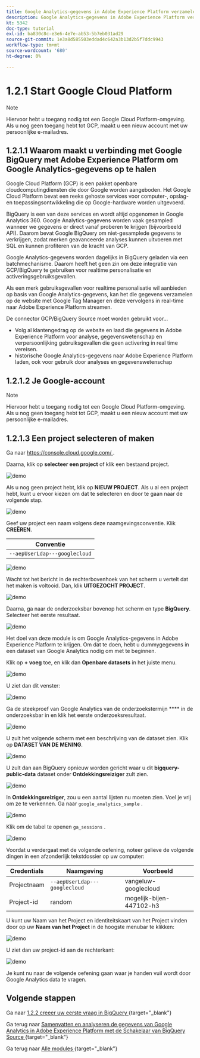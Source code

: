 ```yaml
---
title: Google Analytics-gegevens in Adobe Experience Platform verzamelen en analyseren met de BigQuery Source-connector - Maak uw Google Cloud Platform-account
description: Google Analytics-gegevens in Adobe Experience Platform verzamelen en analyseren met de BigQuery Source-connector - Maak uw Google Cloud Platform-account
kt: 5342
doc-type: tutorial
exl-id: ba830c8c-e3e6-4e7e-ab53-5b7eb031ad29
source-git-commit: 1e3a8d585503eddad4c642a3b13d2b5f7ddc9943
workflow-type: tm+mt
source-wordcount: '680'
ht-degree: 0%

---
```


# 1.2.1 Start Google Cloud Platform

>[!NOTE]
>
>Hiervoor hebt u toegang nodig tot een Google Cloud Platform-omgeving. Als u nog geen toegang hebt tot GCP, maakt u een nieuw account met uw persoonlijke e-mailadres.

## 1.2.1.1 Waarom maakt u verbinding met Google BigQuery met Adobe Experience Platform om Google Analytics-gegevens op te halen

Google Cloud Platform (GCP) is een pakket openbare cloudcomputingdiensten die door Google worden aangeboden. Het Google Cloud Platform bevat een reeks gehoste services voor computer-, opslag- en toepassingsontwikkeling die op Google-hardware worden uitgevoerd.

BigQuery is een van deze services en wordt altijd opgenomen in Google Analytics 360. Google Analytics-gegevens worden vaak gesampled wanneer we gegevens er direct vanaf proberen te krijgen (bijvoorbeeld API). Daarom bevat Google BigQuery om niet-gesamplede gegevens te verkrijgen, zodat merken geavanceerde analyses kunnen uitvoeren met SQL en kunnen profiteren van de kracht van GCP.

Google Analytics-gegevens worden dagelijks in BigQuery geladen via een batchmechanisme. Daarom heeft het geen zin om deze integratie van GCP/BigQuery te gebruiken voor realtime personalisatie en activeringsgebruiksgevallen.

Als een merk gebruiksgevallen voor realtime personalisatie wil aanbieden op basis van Google Analytics-gegevens, kan het die gegevens verzamelen op de website met Google Tag Manager en deze vervolgens in real-time naar Adobe Experience Platform streamen.

De connector GCP/BigQuery Source moet worden gebruikt voor...

- Volg al klantengedrag op de website en laad die gegevens in Adobe Experience Platform voor analyse, gegevenswetenschap en verpersoonlijking gebruiksgevallen die geen activering in real time vereisen.
- historische Google Analytics-gegevens naar Adobe Experience Platform laden, ook voor gebruik door analyses en gegevenswetenschap

## 1.2.1.2 Je Google-account

>[!NOTE]
>
>Hiervoor hebt u toegang nodig tot een Google Cloud Platform-omgeving. Als u nog geen toegang hebt tot GCP, maakt u een nieuw account met uw persoonlijke e-mailadres.

## 1.2.1.3 Een project selecteren of maken

Ga naar [ https://console.cloud.google.com/ ](https://console.cloud.google.com/).

Daarna, klik op **selecteer een project** of klik een bestaand project.

![ demo ](./images/ex12.png)

Als u nog geen project hebt, klik op **NIEUW PROJECT**. Als u al een project hebt, kunt u ervoor kiezen om dat te selecteren en door te gaan naar de volgende stap.

![ demo ](./images/ex1createproject.png)

Geef uw project een naam volgens deze naamgevingsconventie. Klik **CREËREN**.

| Conventie |
| ----------------- |
| `--aepUserLdap---googlecloud` |

![ demo ](./images/ex13.png)

Wacht tot het bericht in de rechterbovenhoek van het scherm u vertelt dat het maken is voltooid. Dan, klik **UITGEZOCHT PROJECT**.

![ demo ](./images/ex14.png)

Daarna, ga naar de onderzoeksbar bovenop het scherm en type **BigQuery**. Selecteer het eerste resultaat.

![ demo ](./images/ex17.png)

Het doel van deze module is om Google Analytics-gegevens in Adobe Experience Platform te krijgen. Om dat te doen, hebt u dummygegevens in een dataset van Google Analytics nodig om met te beginnen.

Klik op **+ voeg** toe, en klik dan **Openbare datasets** in het juiste menu.

![ demo ](./images/ex118.png)

U ziet dan dit venster:

![ demo ](./images/ex119.png)

Ga de steekproef van Google Analytics van de onderzoekstermijn **** in de onderzoeksbar in en klik het eerste onderzoeksresultaat.

![ demo ](./images/ex120.png)

U zult het volgende scherm met een beschrijving van de dataset zien. Klik op **DATASET VAN DE MENING**.

![ demo ](./images/ex121.png)

U zult dan aan BigQuery opnieuw worden gericht waar u dit **bigquery-public-data** dataset onder **Ontdekkingsreiziger** zult zien.

![ demo ](./images/ex122a.png)

In **Ontdekkingsreiziger**, zou u een aantal lijsten nu moeten zien. Voel je vrij om ze te verkennen. Ga naar `google_analytics_sample` .

![ demo ](./images/ex122.png)

Klik om de tabel te openen `ga_sessions` .

![ demo ](./images/ex123.png)

Voordat u verdergaat met de volgende oefening, noteer gelieve de volgende dingen in een afzonderlijk tekstdossier op uw computer:

| Credentials | Naamgeving | Voorbeeld |
| ----------------- |-------------| -------------|
| Projectnaam | `--aepUserLdap---googlecloud` | vangeluw-googlecloud |
| Project-id | random | mogelijk-bijen-447102-h3 |

U kunt uw Naam van het Project en identiteitskaart van het Project vinden door op uw **Naam van het Project** in de hoogste menubar te klikken:

![ demo ](./images/ex1projectMenu.png)

U ziet dan uw project-id aan de rechterkant:

![ demo ](./images/ex1projetcselection.png)

Je kunt nu naar de volgende oefening gaan waar je handen vuil wordt door Google Analytics data te vragen.

## Volgende stappen

Ga naar [ 1.2.2 creeer uw eerste vraag in BigQuery ](./ex2.md){target="_blank"}

Ga terug naar [ Samenvatten en analyseren de gegevens van Google Analytics in Adobe Experience Platform met de Schakelaar van BigQuery Source ](./customer-journey-analytics-bigquery-gcp.md){target="_blank"}

Ga terug naar [ Alle modules ](./../../../../overview.md){target="_blank"}

